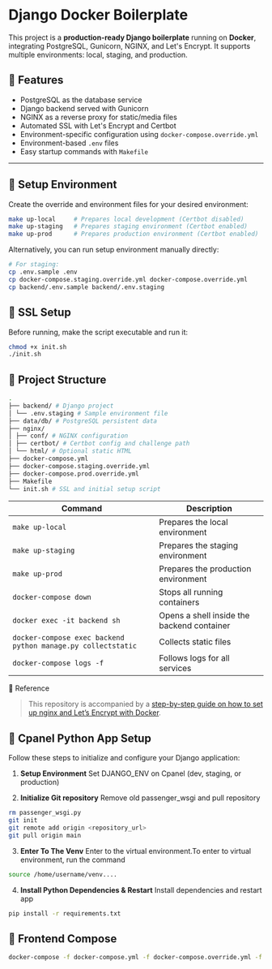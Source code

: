 # Django Docker Boilerplate

This project is a **production-ready Django boilerplate** running on **Docker**, integrating PostgreSQL, Gunicorn, NGINX, and Let's Encrypt. It supports multiple environments: local, staging, and production.

## 🚀 Features

- PostgreSQL as the database service
- Django backend served with Gunicorn
- NGINX as a reverse proxy for static/media files
- Automated SSL with Let's Encrypt and Certbot
- Environment-specific configuration using `docker-compose.override.yml`
- Environment-based `.env` files
- Easy startup commands with `Makefile`

---

## 🧰 Setup Environment

Create the override and environment files for your desired environment:

```bash
make up-local     # Prepares local development (Certbot disabled)
make up-staging   # Prepares staging environment (Certbot enabled)
make up-prod      # Prepares production environment (Certbot enabled)
```

Alternatively, you can run setup environment manually directly:

```bash
# For staging:
cp .env.sample .env
cp docker-compose.staging.override.yml docker-compose.override.yml
cp backend/.env.sample backend/.env.staging

```

## 🔐 SSL Setup

Before running, make the script executable and run it:

```bash
chmod +x init.sh
./init.sh
```

## 📂 Project Structure

```bash
.
├── backend/ # Django project
│ └── .env.staging # Sample environment file
├── data/db/ # PostgreSQL persistent data
├── nginx/
│ ├── conf/ # NGINX configuration
│ ├── certbot/ # Certbot config and challenge path
│ └── html/ # Optional static HTML
├── docker-compose.yml
├── docker-compose.staging.override.yml
├── docker-compose.prod.override.yml
├── Makefile
└── init.sh # SSL and initial setup script
```

| Command                                                      | Description                                |
| ------------------------------------------------------------ | ------------------------------------------ |
| `make up-local`                                              | Prepares the local environment             |
| `make up-staging`                                            | Prepares the staging environment           |
| `make up-prod`                                               | Prepares the production environment        |
| `docker-compose down`                                        | Stops all running containers               |
| `docker exec -it backend sh`                                 | Opens a shell inside the backend container |
| `docker-compose exec backend python manage.py collectstatic` | Collects static files                      |
| `docker-compose logs -f`                                     | Follows logs for all services              |

📖 Reference

> This repository is accompanied by a [step-by-step guide on how to
> set up nginx and Let’s Encrypt with Docker](https://medium.com/@pentacent/nginx-and-lets-encrypt-with-docker-in-less-than-5-minutes-b4b8a60d3a71).

## 🐍 Cpanel Python App Setup

Follow these steps to initialize and configure your Django application:

1. **Setup Environment**
   Set DJANGO_ENV on Cpanel (dev, staging, or production)

2. **Initialize Git repository**
   Remove old passenger_wsgi and pull repository

```bash
rm passenger_wsgi.py
git init
git remote add origin <repository_url>
git pull origin main
```

3. **Enter To The Venv**
   Enter to the virtual environment.To enter to virtual environment, run the command

```bash
source /home/username/venv....
```

4. **Install Python Dependencies & Restart**
   Install dependencies and restart app

```bash
pip install -r requirements.txt
```

## 📂 Frontend Compose

```bash
docker-compose -f docker-compose.yml -f docker-compose.override.yml -f docker-compose.frontend.yml up -d
```
